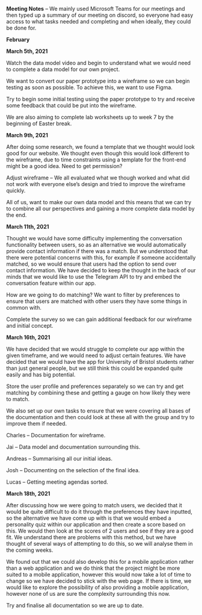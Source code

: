 **Meeting Notes** – We mainly used Microsoft Teams for our meetings and then typed up a summary of our meeting on discord, so everyone had easy access to what tasks needed and completing and when ideally, they could be done for.

**February** 



**March 5th, 2021**

Watch the data model video and begin to understand what we would need to complete a data model for our own project.

We want to convert our paper prototype into a wireframe so we can begin testing as soon as possible. To achieve this, we want to use Figma. 

Try to begin some initial testing using the paper prototype to try and receive some feedback that could be put into the wireframe. 

We are also aiming to complete lab worksheets up to week 7 by the beginning of Easter break. 

**March 9th, 2021**

After doing some research, we found a template that we thought would look good for our website. We thought even though this would look different to the wireframe, due to time constraints using a template for the front-end might be a good idea. Need to get permission? 

Adjust wireframe – We all evaluated what we though worked and what did not work with everyone else’s design and tried to improve the wireframe quickly. 

All of us, want to make our own data model and this means that we can try to combine all our perspectives and gaining a more complete data model by the end. 

**March 11th, 2021**

Thought we would have some difficulty implementing the conversation functionality between users, so as an alternative we would automatically provide contact information if there was a match. But we understood that there were potential concerns with this, for example if someone accidentally matched, so we would ensure that users had the option to send over contact information. We have decided to keep the thought in the back of our minds that we would like to use the Telegram API to try and embed the conversation feature within our app. 

How are we going to do matching? We want to filter by preferences to ensure that users are matched with other users they have some things in common with. 

Complete the survey so we can gain additional feedback for our wireframe and initial concept. 

**March 16th, 2021**

We have decided that we would struggle to complete our app within the given timeframe, and we would need to adjust certain features. We have decided that we would have the app for University of Bristol students rather than just general people, but we still think this could be expanded quite easily and has big potential. 

Store the user profile and preferences separately so we can try and get matching by combining these and getting a gauge on how likely they were to match. 

We also set up our own tasks to ensure that we were covering all bases of the documentation and then could look at these all with the group and try to improve them if needed. 

Charles – Documentation for wireframe. 

Jai – Data model and documentation surrounding this.

Andreas – Summarising all our initial ideas.

Josh – Documenting on the selection of the final idea. 

Lucas – Getting meeting agendas sorted.

**March 18th, 2021**

After discussing how we were going to match users, we decided that it would be quite difficult to do it through the preferences they have inputted, so the alternative we have come up with is that we would embed a personality quiz within our application and then create a score based on this. We would then look at the scores of 2 users and see if they are a good fit. We understand there are problems with this method, but we have thought of several ways of attempting to do this, so we will analyse them in the coming weeks. 

We found out that we could also develop this for a mobile application rather than a web application and we do think that the project might be more suited to a mobile application, however this would now take a lot of time to change so we have decided to stick with the web page. If there is time, we would like to explore the possibility of also providing a mobile application, however none of us are sure the complexity surrounding this now. 

Try and finalise all documentation so we are up to date. 